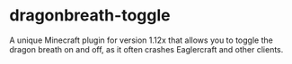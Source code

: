 # dragonbreath-toggle
A unique Minecraft plugin for version 1.12x that allows you to toggle the dragon breath on and off, as it often crashes Eaglercraft and other clients.
